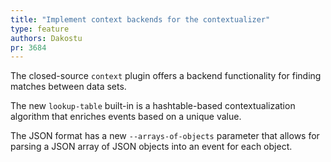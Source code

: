 ```yaml
---
title: "Implement context backends for the contextualizer"
type: feature
authors: Dakostu
pr: 3684
---
```


The closed-source `context` plugin offers a backend functionality for
finding matches between data sets.

The new `lookup-table` built-in is a hashtable-based
contextualization algorithm that enriches events based on a unique value.

The JSON format has a new `--arrays-of-objects` parameter that allows for
parsing a JSON array of JSON objects into an event for each object.
